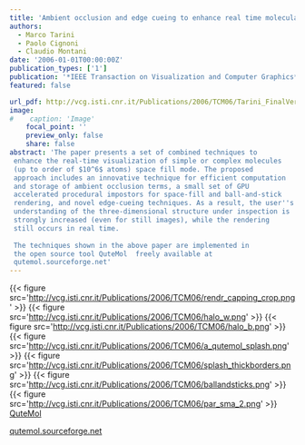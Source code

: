 ```yaml
---
title: 'Ambient occlusion and edge cueing to enhance real time molecular visualization'
authors:
  - Marco Tarini
  - Paolo Cignoni
  - Claudio Montani
date: '2006-01-01T00:00:00Z'
publication_types: ['1']
publication: '*IEEE Transaction on Visualization and Computer Graphics*'
featured: false

url_pdf: http://vcg.isti.cnr.it/Publications/2006/TCM06/Tarini_FinalVersionElec.pdf
image:
#    caption: 'Image'
    focal_point: ''
    preview_only: false
    share: false
abstract: 'The paper presents a set of combined techniques to enhance the real-time visualization of simple or complex molecules (up to order of $10^6$ atoms) space fill mode. The proposed approach includes an innovative technique for efficient computation and storage of ambient occlusion terms, a small set of GPU accelerated procedural impostors for space-fill and ball-and-stick rendering, and novel edge-cueing techniques. As a result, the user''s understanding of the three-dimensional structure under inspection is strongly increased (even for still images), while the rendering still occurs in real time.  The techniques shown in the above paper are implemented in  the open source tool QuteMol  freely available at  qutemol.sourceforge.net'
---
```

{{< figure src='http://vcg.isti.cnr.it/Publications/2006/TCM06/rendr_capping_crop.png' >}}
{{< figure src='http://vcg.isti.cnr.it/Publications/2006/TCM06/halo_w.png' >}}
{{< figure src='http://vcg.isti.cnr.it/Publications/2006/TCM06/halo_b.png' >}}
{{< figure src='http://vcg.isti.cnr.it/Publications/2006/TCM06/a_qutemol_splash.png' >}}
{{< figure src='http://vcg.isti.cnr.it/Publications/2006/TCM06/splash_thickborders.png' >}}
{{< figure src='http://vcg.isti.cnr.it/Publications/2006/TCM06/ballandsticks.png' >}}
{{< figure src='http://vcg.isti.cnr.it/Publications/2006/TCM06/par_sma_2.png' >}}
[QuteMol](http://qutemol.sourceforge.net)

[qutemol.sourceforge.net](http://qutemol.sourceforge.net)

